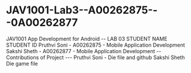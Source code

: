 # JAV1001-Lab3--A00262875---0A00262877
JAV1001 App Development for Android -- LAB 03  STUDENT NAME STUDENT ID  Pruthvi Soni - A00262875 - Mobile Application Development  Sakshi Sheth - A00262877 - Mobile Application Development  -- Contributions of Project ---  Pruthvi Soni - Die file and github  Sakshi Sheth Die game file
